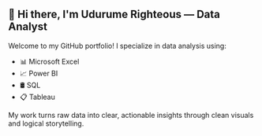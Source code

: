 ## 👋 Hi there, I'm Udurume Righteous — Data Analyst

Welcome to my GitHub portfolio! I specialize in data analysis using:

- 📊 Microsoft Excel
- 📈 Power BI
- 🛢️ SQL
- 📋 Tableau

My work turns raw data into clear, actionable insights through clean visuals and logical storytelling.

